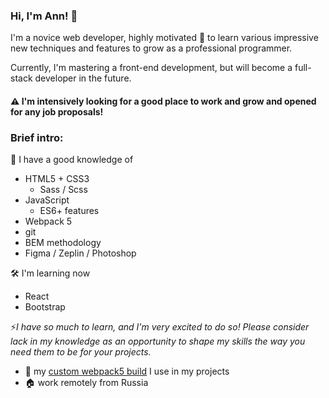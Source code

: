 ### Hi, I'm Ann! 👋

I'm a novice web developer, highly motivated 💪 to learn various impressive new techniques  and features to grow as a professional programmer.  
  
Currently, I'm mastering a front-end development, but will become a full-stack developer in the future.


#### ⚠️ I'm intensively looking for a good place to work and grow and opened for any job proposals! 
  

### Brief intro:
🔗 I have a good knowledge of
  - HTML5 + CSS3
    - Sass / Scss
  - JavaScript 
    - ES6+ features
  - Webpack 5
  - git
  - BEM methodology
  - Figma / Zeplin / Photoshop
  
🛠 I'm learning now
  - React
  - Bootstrap

⚡*I have so much to learn, and I'm very excited to do so! Please consider lack in my knowledge as an opportunity to shape my skills the way you need them to be for your projects.*
 
- 🚀 my [custom webpack5 build](https://github.com/ann-arzamm/webpack-5-frontend) I use in my projects
- 🏠 work remotely from Russia
